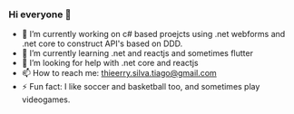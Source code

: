 ### Hi everyone 👋

- 🔭 I’m currently working on c# based proejcts using .net webforms and .net core to construct API's based on DDD.
- 🌱 I’m currently learning .net and reactjs and sometimes flutter
- 🤔 I’m looking for help with .net core and reactjs
- 📫 How to reach me: thieerry.silva.tiago@gmail.com
- ⚡ Fun fact: I like soccer and basketball too, and sometimes play videogames.
